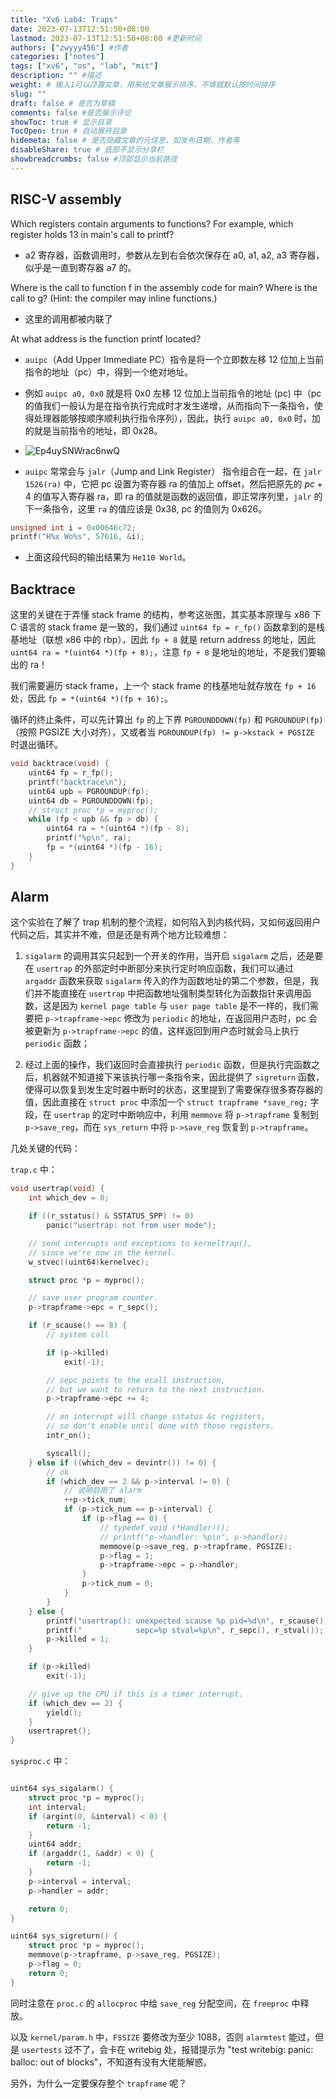 ```yaml
---
title: "Xv6 Lab4: Traps"
date: 2023-07-13T12:51:50+08:00
lastmod: 2023-07-13T12:51:50+08:00 #更新时间
authors: ["zwyyy456"] #作者
categories: ["notes"]
tags: ["xv6", "os", "lab", "mit"]
description: "" #描述
weight: # 输入1可以顶置文章，用来给文章展示排序，不填就默认按时间排序
slug: ""
draft: false # 是否为草稿
comments: false #是否展示评论
showToc: true # 显示目录
TocOpen: true # 自动展开目录
hidemeta: false # 是否隐藏文章的元信息，如发布日期、作者等
disableShare: true # 底部不显示分享栏
showbreadcrumbs: false #顶部显示当前路径
---
```

## RISC-V assembly

Which registers contain arguments to functions? For example, which register holds 13 in main's call to printf? 

- a2 寄存器，函数调用时，参数从左到右会依次保存在 a0, a1, a2, a3 寄存器，似乎是一直到寄存器 a7 的。

Where is the call to function f in the assembly code for main? Where is the call to g? (Hint: the compiler may inline functions.) 

- 这里的调用都被内联了

At what address is the function printf located? 

- `auipc`（Add Upper Immediate PC）指令是将一个立即数左移 $12$ 位加上当前指令的地址（pc）中，得到一个绝对地址。

- 例如 `auipc a0, 0x0` 就是将 $\text{0x0}$ 左移 $12$ 位加上当前指令的地址 (pc) 中（pc 的值我们一般认为是在指令执行完成时才发生递增，从而指向下一条指令，使得处理器能够按顺序顺利执行指令序列），因此，执行 `auipc a0, 0x0` 时，加的就是当前指令的地址，即 $\text{0x28}$。

- ![Ep4uySNWrac6nwQ](https://pic-upyun.zwyyy456.tech/smms/2023-12-26-065818.png)

- `auipc` 常常会与 `jalr`（Jump and Link Register） 指令组合在一起，在 `jalr 1526(ra)` 中，它把 pc 设置为寄存器 ra 的值加上 offset，然后把原先的 $pc + 4$ 的值写入寄存器 ra，即 ra 的值就是函数的返回值，即正常序列里，`jalr` 的下一条指令，这里 `ra` 的值应该是 $\text{0x38}$, pc 的值则为 $\text{0x626}$。

```c
unsigned int i = 0x00646c72;
printf("H%x Wo%s", 57616, &i);
```

- 上面这段代码的输出结果为 `He110 World`。

## Backtrace 

这里的关键在于弄懂 stack frame 的结构，参考这张图，其实基本原理与 x86 下 C 语言的 stack frame 是一致的，我们通过 `uint64 fp = r_fp()` 函数拿到的是栈基地址（联想 x86 中的 rbp），因此 `fp + 8` 就是 return address 的地址，因此 `uint64 ra = *(uint64 *)(fp + 8);`，注意 `fp + 8` 是地址的地址，不是我们要输出的 ra！

我们需要遍历 stack frame，上一个 stack frame 的栈基地址就存放在 `fp + 16` 处，因此 `fp = *(uint64 *)(fp + 16);`。

循环的终止条件，可以先计算出 `fp` 的上下界 `PGROUNDDOWN(fp)` 和 `PGROUNDUP(fp)`（按照 PGSIZE 大小对齐），又或者当 `PGROUNDUP(fp) != p->kstack + PGSIZE` 时退出循环。

```cpp
void backtrace(void) {
    uint64 fp = r_fp();
    printf("backtrace\n");
    uint64 upb = PGROUNDUP(fp);
    uint64 db = PGROUNDDOWN(fp);
    // struct proc *p = myproc();
    while (fp < upb && fp > db) {
        uint64 ra = *(uint64 *)(fp - 8);
        printf("%p\n", ra);
        fp = *(uint64 *)(fp - 16);
    }
}
```

## Alarm

这个实验在了解了 trap 机制的整个流程，如何陷入到内核代码，又如何返回用户代码之后，其实并不难，但是还是有两个地方比较难想：

1. `sigalarm` 的调用其实只起到一个开关的作用，当开启 `sigalarm` 之后，还是要在 `usertrap` 的外部定时中断部分来执行定时响应函数，我们可以通过 `argaddr` 函数来获取 `sigalarm` 传入的作为函数地址的第二个参数，但是，我们并不能直接在 `usertrap` 中把函数地址强制类型转化为函数指针来调用函数，这是因为 `kernel page table` 与 `user page table` 是不一样的，我们需要把 `p->trapframe->epc` 修改为 `periodic` 的地址，在返回用户态时，pc 会被更新为 `p->trapframe->epc` 的值，这样返回到用户态时就会马上执行 `periodic` 函数；

2. 经过上面的操作，我们返回时会直接执行 `periodic` 函数，但是执行完函数之后，机器就不知道接下来该执行哪一条指令来，因此提供了 `sigreturn` 函数，使得可以恢复到发生定时器中断时的状态，这里提到了需要保存很多寄存器的值，因此直接在 `struct proc` 中添加一个 `struct trapframe *save_reg;` 字段，在 `usertrap` 的定时中断响应中，利用 `memmove` 将 `p->trapframe` 复制到 `p->save_reg`，而在 `sys_return` 中将 `p->save_reg` 恢复到 `p->trapframe`。

几处关键的代码：

`trap.c` 中：

```c
void usertrap(void) {
    int which_dev = 0;

    if ((r_sstatus() & SSTATUS_SPP) != 0)
        panic("usertrap: not from user mode");

    // send interrupts and exceptions to kerneltrap(),
    // since we're now in the kernel.
    w_stvec((uint64)kernelvec);

    struct proc *p = myproc();

    // save user program counter.
    p->trapframe->epc = r_sepc();

    if (r_scause() == 8) {
        // system call

        if (p->killed)
            exit(-1);

        // sepc points to the ecall instruction,
        // but we want to return to the next instruction.
        p->trapframe->epc += 4;

        // an interrupt will change sstatus &c registers,
        // so don't enable until done with those registers.
        intr_on();

        syscall();
    } else if ((which_dev = devintr()) != 0) {
        // ok
        if (which_dev == 2 && p->interval != 0) {
            // 说明启用了 alarm
            ++p->tick_num;
            if (p->tick_num == p->interval) {
                if (p->flag == 0) {
                    // typedef void (*Handler)();
                    // printf("p->handler: %p\n", p->handler);
                    memmove(p->save_reg, p->trapframe, PGSIZE);
                    p->flag = 1;
                    p->trapframe->epc = p->handler;
                }
                p->tick_num = 0;
            }
        }
    } else {
        printf("usertrap(): unexpected scause %p pid=%d\n", r_scause(), p->pid);
        printf("            sepc=%p stval=%p\n", r_sepc(), r_stval());
        p->killed = 1;
    }

    if (p->killed)
        exit(-1);

    // give up the CPU if this is a timer interrupt.
    if (which_dev == 2) {
        yield();
    }
    usertrapret();
}
```

`sysproc.c` 中：

```c

uint64 sys_sigalarm() {
    struct proc *p = myproc();
    int interval;
    if (argint(0, &interval) < 0) {
        return -1;
    }
    uint64 addr;
    if (argaddr(1, &addr) < 0) {
        return -1;
    }
    p->interval = interval;
    p->handler = addr;

    return 0;
}

uint64 sys_sigreturn() {
    struct proc *p = myproc();
    memmove(p->trapframe, p->save_reg, PGSIZE);
    p->flag = 0;
    return 0;
}
```

同时注意在 `proc.c` 的 `allocproc` 中给 `save_reg` 分配空间，在 `freeproc` 中释放。

以及 `kernel/param.h` 中，`FSSIZE` 要修改为至少 $1088$，否则 `alarmtest` 能过，但是 `usertests` 过不了，会卡在 writebig 处，报错提示为 "test writebig: panic: balloc: out of blocks"，不知道有没有大佬能解惑。

另外，为什么一定要保存整个 `trapframe` 呢？









